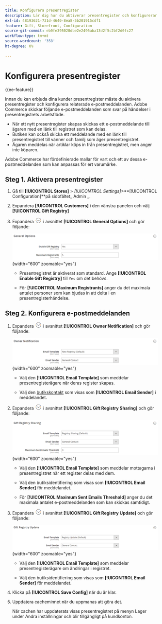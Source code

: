 ```yaml
---
title: Konfigurera presentregister
description: Lär dig hur du aktiverar presentregister och konfigurerar relaterade e-postmeddelanden.
exl-id: 48193621-731d-4640-8ea8-5b201915cdf1
feature: Gift, Storefront, Configuration
source-git-commit: eb0fe395020dbe2e2496aba13d2f5c2bf2d0fc27
workflow-type: tm+mt
source-wordcount: '358'
ht-degree: 0%

---
```


# Konfigurera presentregister

{{ee-feature}}

Innan du kan erbjuda dina kunder presentregister måste du aktivera presentregister och konfigurera relaterade e-postmeddelanden. Adobe Commerce skickar följande e-postmeddelanden som svar på händelser i presentregistrets arbetsflöde.

- När ett nytt presentregister skapas skickas ett e-postmeddelande till ägaren med en länk till registret som kan delas.
- Butiken kan också skicka ett meddelande med en länk till presentregistret till vänner och familj som äger presentregistret.
- Ägaren meddelas när artiklar köps in från presentregistret, men anger inte köparen.

Adobe Commerce har fördefinierade mallar för vart och ett av dessa e-postmeddelanden som kan anpassas för ert varumärke.

## Steg 1. Aktivera presentregister

1. Gå till **[!UICONTROL Stores]** > _[!UICONTROL Settings]_>**[!UICONTROL Configuration]**på sidofältet_ Admin _.

1. Expandera **[!UICONTROL Customers]** i den vänstra panelen och välj **[!UICONTROL Gift Registry]**

1. Expandera ![Expansionsväljaren](../assets/icon-display-expand.png) i avsnittet **[!UICONTROL General Options]** och gör följande:

   ![Kundkonfiguration - presentregister allmänt](../configuration-reference/customers/assets/gift-registry-general-options.png){width="600" zoomable="yes"}

   - Presentregistret är aktiverat som standard. Ange **[!UICONTROL Enable Gift Registry]** till `Yes` om det behövs.

   - För **[!UICONTROL Maximum Registrants]** anger du det maximala antalet personer som kan bjudas in att delta i en presentregisterhändelse.

## Steg 2. Konfigurera e-postmeddelanden

1. Expandera ![Expansionsväljaren](../assets/icon-display-expand.png) i avsnittet **[!UICONTROL Owner Notification]** och gör följande:

   ![Kundkonfiguration - meddelande om ägare av presentregister](../configuration-reference/customers/assets/gift-registry-owner-notification.png){width="600" zoomable="yes"}

   - Välj den **[!UICONTROL Email Template]** som meddelar presentregisterägare när deras register skapas.

   - Välj den [butikskontakt](../getting-started/store-details.md#store-email-addresses) som visas som **[!UICONTROL Email Sender]** i meddelandet.

1. Expandera ![Expansionsväljaren](../assets/icon-display-expand.png) i avsnittet **[!UICONTROL Gift Registry Sharing]** och gör följande:

   ![Kundkonfiguration - delning av presentregister](../configuration-reference/customers/assets/gift-registry-gift-registry-sharing.png){width="600" zoomable="yes"}

   - Välj den **[!UICONTROL Email Template]** som meddelar mottagarna i presentregistret när ett register delas med dem.

   - Välj den butiksidentifiering som visas som **[!UICONTROL Email Sender]** för meddelandet.

   - För **[!UICONTROL Maximum Sent Emails Threshold]** anger du det maximala antalet e-postmeddelanden som kan skickas samtidigt.

1. Expandera ![Expansionsväljaren](../assets/icon-display-expand.png) i avsnittet **[!UICONTROL Gift Registry Update]** och gör följande:

   ![Kundkonfiguration - uppdatering av presentregistret](../configuration-reference/customers/assets/gift-registry-gift-registry-update.png){width="600" zoomable="yes"}

   - Välj den **[!UICONTROL Email Template]** som meddelar presentregisterägare om ändringar i registret.

   - Välj den butiksidentifiering som visas som **[!UICONTROL Email Sender]** för meddelandet.

1. Klicka på **[!UICONTROL Save Config]** när du är klar.

1. Uppdatera cacheminnet när du uppmanas att göra det.

   När cachen har uppdaterats visas presentregistret på menyn Lager under Andra inställningar och blir tillgängligt på kundkonton.
